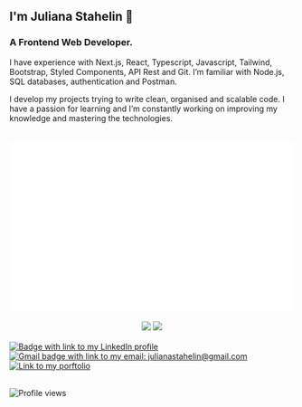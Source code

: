 ## I'm Juliana Stahelin 🙂
### A Frontend Web Developer.

I have experience with Next.js, React, Typescript, Javascript, Tailwind, Bootstrap, Styled Components, API Rest and Git. I’m familiar with Node.js, SQL databases, authentication and Postman.

I develop my projects trying to write clean, organised and scalable code.
I have a passion for learning and I’m constantly working on improving my knowledge and mastering the technologies.

<div align="center">
	<br>
	<a href="https://github.com/julianastahelin/julianastahelin/blame/main/technologies.svg">
		<img src="technologies.svg" width="800" height="300" alt="Click to see the source">
	</a>
	<br>
</div>

<br />

<div align="center">
   <img height="180em" src="https://github-readme-stats-git-masterrstaa-rickstaa.vercel.app/api?username=julianastahelin&theme=dracula">
   <img height="180em" src="https://github-readme-stats.vercel.app/api/top-langs/?username=julianastahelin&theme=dracula">
</div>
<br />


<a href="https://www.linkedin.com/in/julianastahelin/" target="_blank">
   <img src="https://img.shields.io/badge/LinkedIn-0077B5?style=for-the-badge&logo=linkedin&logoColor=white" alt="Badge with link to my LinkedIn profile" />
</a>
<a href="mailto:julianastahelin@gmail.com" target="_blank">
   <img src="https://img.shields.io/badge/Gmail-D14836?style=for-the-badge&logo=gmail&logoColor=white" alt="Gmail badge with link to my email: julianastahelin@gmail.com" />
</a>
<a href="https://julianastahelin.vercel.app/" target="_blank">
   <img src="https://img.shields.io/badge/Portfolio-255E63?style=for-the-badge&logo=About.me&logoColor=white" alt="Link to my porftolio" />
</a>
<br />
<br />

![Profile views](https://komarev.com/ghpvc/?username=julianastahelin&label=Profile%20views&color=0e75b6&style=flat) 
